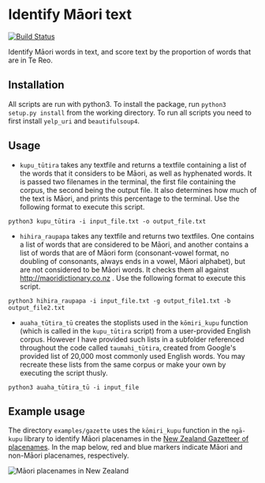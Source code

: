 # Identify Māori text
[![Build Status](https://travis-ci.org/TeHikuMedia/nga-kupu.svg?branch=master)](https://travis-ci.org/TeHikuMedia/nga-kupu)

Identify Māori words in text, and score text by the proportion of words that are in Te Reo.

## Installation
All scripts are run with python3. To install the package, run `python3 setup.py install` from the working directory. To run all scripts you need to first install `yelp_uri` and `beautifulsoup4`.

## Usage
* `kupu_tūtira` takes any textfile and returns a textfile containing a list of the words that it considers to be Māori, as well as hyphenated words. It is passed two filenames in the terminal, the first file containing the corpus, the second being the output file. It also determines how much of the text is Māori, and prints this percentage to the terminal. Use the following format to execute this script.

```
python3 kupu_tūtira -i input_file.txt -o output_file.txt
```


* `hihira_raupapa` takes any textfile and returns two textfiles. One contains a list of words that are considered to be Māori, and another contains a list of words that are of Māori form (consonant-vowel format, no doubling of consonants, always ends in a vowel, Māori alphabet), but are not considered to be Māori words. It checks them all against http://maoridictionary.co.nz . Use the following format to execute this script.

```
python3 hihira_raupapa -i input_file.txt -g output_file1.txt -b output_file2.txt
```

* `auaha_tūtira_tū` creates the stoplists used in the `kōmiri_kupu` function (which is called in the `kupu_tūtira` script) from a user-provided English corpus. However I have provided such lists in a subfolder referenced throughout the code called `taumahi_tūtira`, created from Google's provided list of 20,000 most commonly used English words. You may recreate these lists from the same corpus or make your own by executing the script thusly.

```
python3 auaha_tūtira_tū -i input_file
```

## Example usage

The directory `examples/gazette` uses the `kōmiri_kupu` function in the `ngā-kupu` library to identify Māori placenames in the [New Zealand Gazetteer of placenames](https://www.linz.govt.nz/regulatory/place-names/find-place-name/new-zealand-gazetteer-place-names).  In the map below, red and blue markers indicate Māori and non-Māori placenames, respectively.

![Māori placenames in New Zealand](https://github.com/TeHikuMedia/nga-kupu/blob/master/examples/gazette/aotearoa-nz.png)



